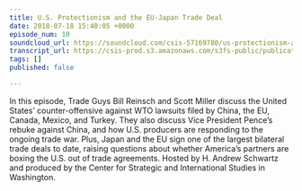 ```yaml
---
title: U.S. Protectionism and the EU-Japan Trade Deal
date: 2018-07-18 15:40:05 +0000
episode_num: 10
soundcloud_url: https://soundcloud.com/csis-57169780/us-protectionism-and-the-eu-japan-trade-deal?in=csis-57169780/sets/the-trade-guys
transcript_url: https://csis-prod.s3.amazonaws.com/s3fs-public/publication/180719_The_Trade_Guys_U.S_Protectionism_and_the_EU_Japan_Trade_Deal.pdf?F0gWPdNAhBkXZoQ6xGYzOA8mREB3JL.v
tags: []
published: false

---
```

In this episode, Trade Guys Bill Reinsch and Scott Miller discuss the United States’ counter-offensive against WTO lawsuits filed by China, the EU, Canada, Mexico, and Turkey. They also discuss Vice President Pence’s rebuke against China, and how U.S. producers are responding to the ongoing trade war. Plus, Japan and the EU sign one of the largest bilateral trade deals to date, raising questions about whether America’s partners are boxing the U.S. out of trade agreements. Hosted by H. Andrew Schwartz and produced by the Center for Strategic and International Studies in Washington.